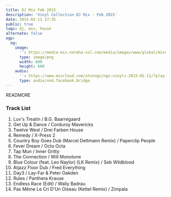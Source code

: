 ```yaml
---
title: DJ Mix Feb 2015
description: 'Vinyl Collection DJ Mix - Feb 2015'
date: 2015-02-11 17:35
public: true
tags: dj, mix, house
alternate: false
ogp:
  og:
    image:
      '': https://media-mix.netdna-ssl.com/media/images/www/global/mixcloud-og.png
      type: image/png
      width: 600
      height: 600
    audio:
      '': https://www.mixcloud.com/atsnngs/ngs-vinyls-2015-02-11/?play
      type: audio/vnd.facebook.bridge
---
```


<div class="mixcloud" data-feed="https://www.mixcloud.com/atsnngs/ngs-vinyls-2015-02-11/" data-embed-uuid="b9004677-6a2e-4039-85d8-5d9219d84808"></div>

READMORE

### Track List

1. Luv's Treatin / B.G. Baarregaard
2. Get Up & Dance / Corduroy Mavericks
3. Twelve West / Drei Farben House
4. Remedy / X-Press 2
5. Country Boy Goes Dub (Marcel Dettmann Remix) / Paperclip People
6. Fever Dream / Octo Octa
7. Tap Mun / Inner Gritty
8. The Connection / Will Monotone
9. Blue Colour (feat. Leo Naylor) (LK Remix) / Seb Wildblood
10. Atjazz Floor Dub / Fred Everything
11. Day3 / Lay-Far & Peter Oakden
12. Rules / Panthera Krause
13. Endless Race (Edit) / Wally Badrau
14. Pas Même Le Cri D'Un Oiseau (Kettel Remix) / Zimpala
